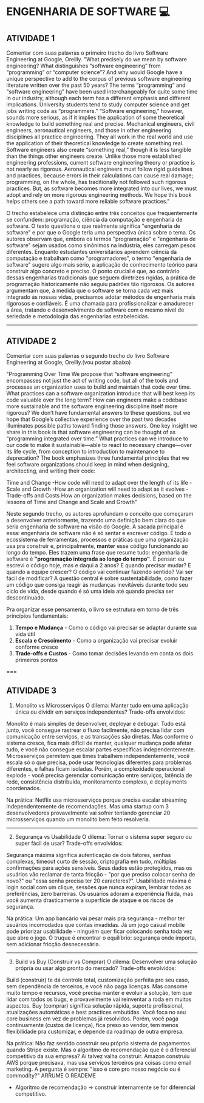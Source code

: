 # ENGENHARIA DE SOFTWARE 💻

## ATIVIDADE 1
Comentar com suas palavras o primeiro trecho do livro Software Engineering at Google, Oreilly.
"What precisely do we mean by software engineering? What distinguishes “software engineering” from “programming” or “computer science”? And why would Google have a unique perspective to add to the corpus of previous software engineering literature written over the past 50 years? The terms “programming” and “software engineering” have been used interchangeably for quite some time in our industry, although each term has a different emphasis and different implications. University students tend to study computer science and get jobs writing code as “programmers.” “Software engineering,” however, sounds more serious, as if it implies the application of some theoretical knowledge to build something real and precise. Mechanical engineers, civil engineers, aeronautical engineers, and those in other engineering disciplines all practice engineering. They all work in the real world and use the application of their theoretical knowledge to create something real. Software engineers also create “something real,” though it is less tangible than the things other engineers create. Unlike those more established engineering professions, current software engineering theory or practice is not nearly as rigorous. Aeronautical engineers must follow rigid guidelines and practices, because errors in their calculations can cause real damage; programming, on the whole, has traditionally not followed such rigorous practices. But, as software becomes more integrated into our lives, we must adopt and rely on more rigorous engineering methods. We hope this book helps others see a path toward more reliable software practices."

O trecho estabelece uma distinção entre três conceitos que frequentemente se confundem: programação, ciência da computação e engenharia de software.
O texto questiona o que realmente significa "engenharia de software" e por que o Google teria uma perspectiva única sobre o tema. Os autores observam que, embora os termos "programação" e "engenharia de software" sejam usados como sinônimos na indústria, eles carregam pesos diferentes. Enquanto estudantes universitários aprendem ciência da computação e trabalham como "programadores", o termo "engenharia de software" sugere algo mais sério, a aplicação de conhecimento teórico para construir algo concreto e preciso.
O ponto crucial é que, ao contrário dessas engenharias tradicionais que seguem diretrizes rígidas, a prática de programação historicamente não seguiu padrões tão rigorosos. Os autores argumentam que, à medida que o software se torna cada vez mais integrado às nossas vidas, precisamos adotar métodos de engenharia mais rigorosos e confiáveis. É uma chamada para profissionalizar e amadurecer a área, tratando o desenvolvimento de software com o mesmo nível de seriedade e metodologia das engenharias estabelecidas.

---

## ATIVIDADE 2
 Comentar com suas palavras o segundo trecho do livro Software Engineering at Google, Oreilly.(vou postar abaixo)

"Programming Over Time
We propose that “software engineering” encompasses not just the act of writing code, but all of the tools and processes an organization uses to build and maintain that code over time. What practices can a software organization introduce that will best keep its code valuable over the long term? How can engineers make a codebase more sustainable and the software engineering discipline itself more rigorous? We don’t have fundamental answers to these questions, but we hope that Google’s collective experience over the past two decades illuminates possible paths toward finding those answers. One key insight we share in this book is that software engineering can be thought of as “programming integrated over time.” What practices can we introduce to our code to make it sustainable—able to react to necessary change—over its life cycle, from conception to introduction to maintenance to deprecation?
The book emphasizes three fundamental principles that we feel software organizations should keep in mind when designing, architecting, and writing their code:

Time and Change
-How code will need to adapt over the length of its life
-Scale and Growth
-How an organization will need to adapt as it evolves
-Trade-offs and Costs
How an organization makes decisions, based on the lessons of Time and Change and Scale and Growth"

Neste segundo trecho, os autores aprofundam o conceito que começaram a desenvolver anteriormente, trazendo uma definição bem clara do que seria engenharia de software na visão do Google.
A sacada principal é essa: engenharia de software não é só sentar e escrever código. É todo o ecossistema de ferramentas, processos e práticas que uma organização usa pra construir e, principalmente, **manter** esse código funcionando ao longo do tempo.
Eles trazem uma frase que resume tudo: engenharia de software é **"programação integrada ao longo do tempo"**. É pensar: eu escrevi o código hoje, mas e daqui a 2 anos? E quando precisar mudar? E quando a equipe crescer? O código vai continuar fazendo sentido? Vai ser fácil de modificar?
A questão central é sobre sustentabilidade, como fazer um código que consiga reagir às mudanças inevitáveis durante todo seu ciclo de vida, desde quando é só uma ideia até quando precisa ser descontinuado.

Pra organizar esse pensamento, o livro se estrutura em torno de três princípios fundamentais:
1. **Tempo e Mudança** - Como o código vai precisar se adaptar durante sua vida útil
2. **Escala e Crescimento** - Como a organização vai precisar evoluir conforme cresce
3. **Trade-offs e Custos** - Como tomar decisões levando em conta os dois primeiros pontos

===

## ATIVIDADE 3
1. Monolito vs Microsserviços
O dilema: Manter tudo em uma aplicação única ou dividir em serviços independentes?
Trade-offs envolvidos:

Monolito é mais simples de desenvolver, deployar e debugar. Tudo está junto, você consegue rastrear o fluxo facilmente, não precisa lidar com comunicação entre serviços, e as transações são diretas. Mas conforme o sistema cresce, fica mais difícil de manter, qualquer mudança pode afetar tudo, e você não consegue escalar partes específicas independentemente.
Microsserviços permitem que times trabalhem independentemente, você escala só o que precisa, pode usar tecnologias diferentes para problemas diferentes, e falhas ficam isoladas. Porém, a complexidade operacional explode - você precisa gerenciar comunicação entre serviços, latência de rede, consistência distribuída, monitoramento complexo, e deployments coordenados.

Na prática: Netflix usa microsserviços porque precisa escalar streaming independentemente de recomendações. Mas uma startup com 3 desenvolvedores provavelmente vai sofrer tentando gerenciar 20 microsserviços quando um monolito bem feito resolveria.

---

2. Segurança vs Usabilidade
O dilema: Tornar o sistema super seguro ou super fácil de usar?
Trade-offs envolvidos:

Segurança máxima significa autenticação de dois fatores, senhas complexas, timeout curto de sessão, criptografia em tudo, múltiplas confirmações para ações sensíveis. Seus dados estão protegidos, mas os usuários vão reclamar de tanta fricção - "por que preciso colocar senha de novo?" ou "essa senha precisa ter 20 caracteres?".
Usabilidade máxima é login social com um clique, sessões que nunca expiram, lembrar todas as preferências, zero barreiras. Os usuários adoram a experiência fluida, mas você aumenta drasticamente a superfície de ataque e os riscos de segurança.

Na prática: Um app bancário vai pesar mais pra segurança - melhor ter usuários incomodados que contas invadidas. Já um jogo casual mobile pode priorizar usabilidade - ninguém quer ficar colocando senha toda vez que abre o jogo. O truque é encontrar o equilíbrio: segurança onde importa, sem adicionar fricção desnecessária.

---

3. Build vs Buy (Construir vs Comprar)
O dilema: Desenvolver uma solução própria ou usar algo pronto do mercado?
Trade-offs envolvidos:

Build (construir) te dá controle total, customização perfeita pro seu caso, sem dependência de terceiros, e você não paga licenças. Mas consome muito tempo e recursos, você precisa manter e evoluir a solução, tem que lidar com todos os bugs, e provavelmente vai reinventar a roda em muitos aspectos.
Buy (comprar) significa solução rápida, suporte profissional, atualizações automáticas e best practices embutidas. Você foca no seu core business em vez de problemas já resolvidos. Porém, você paga continuamente (custos de licença), fica preso ao vendor, tem menos flexibilidade pra customizar, e depende da roadmap de outra empresa.

Na prática: Não faz sentido construir seu próprio sistema de pagamentos quando Stripe existe. Mas o algoritmo de recomendação que é o diferencial competitivo da sua empresa? Aí talvez valha construir. Amazon construiu AWS porque precisava, mas usa serviços terceiros pra coisas como email marketing. A pergunta é sempre: "isso é core pro nosso negócio ou é commodity?" ARRUME O READEME
- Algoritmo de recomendação → construir internamente se for diferencial competitivo.
